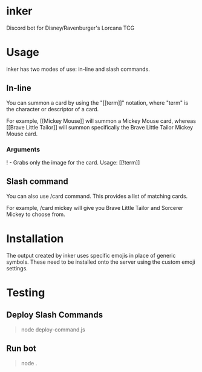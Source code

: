 # inker
Discord bot for Disney/Ravenburger's Lorcana TCG

# Usage
inker has two modes of use: in-line and slash commands.

## In-line
You can summon a card by using the "[[term]]" notation, where "term" is the character or descriptor of a card.

For example, [[Mickey Mouse]] will summon a Mickey Mouse card, whereas [[Brave Little Tailor]] will summon specifically the Brave Little Tailor Mickey Mouse card.

### Arguments

! - Grabs only the image for the card. Usage: [[!term]]

## Slash command
You can also use /card command. This provides a list of matching cards.

For example, /card mickey will give you Brave Little Tailor and Sorcerer Mickey to choose from.

# Installation

The output created by inker uses specific emojis in place of generic symbols. These need to be installed onto the server using the custom emoji settings.

# Testing

## Deploy Slash Commands
> node deploy-command.js

## Run bot
> node .
